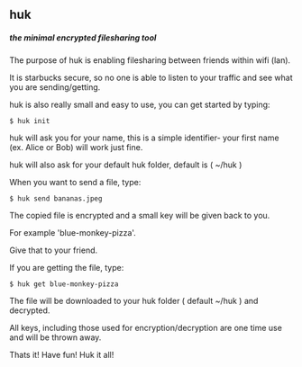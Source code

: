 ## huk
##### the minimal encrypted filesharing tool

The purpose of huk is enabling filesharing between friends within wifi (lan).

It is starbucks secure, so no one is able to listen to your traffic and see what you are sending/getting.

huk is also really small and easy to use, you can get started by typing:

`$ huk init`

huk will ask you for your name, this is a simple identifier- your first name (ex. Alice or Bob) will work just fine.

huk will also ask for your default huk folder, default is ( ~/huk )

When you want to send a file, type:

`$ huk send bananas.jpeg`

The copied file is encrypted and a small key will be given back to you.

For example 'blue-monkey-pizza'.

Give that to your friend.

If you are getting the file, type:

`$ huk get blue-monkey-pizza`

The file will be downloaded to your huk folder ( default ~/huk ) and decrypted.

All keys, including those used for encryption/decryption are one time use and will be thrown away.

Thats it! Have fun! Huk it all!
